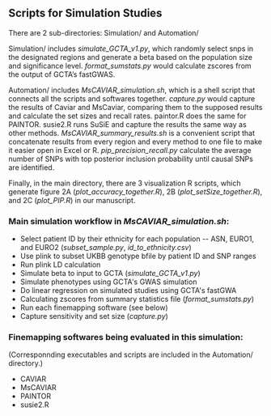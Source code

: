 ## Scripts for Simulation Studies
There are 2 sub-directories: Simulation/ and Automation/

Simulation/ includes _simulate_GCTA_v1.py_, which randomly select snps in the designated regions and generate a beta based on the population size and significance level. _format_sumstats.py_ would calculate zscores from the output of GCTA’s fastGWAS.

Automation/ includes _MsCAVIAR_simulation.sh_, which is a shell script that connects all the scripts and softwares together. _capture.py_ would capture the results of Caviar and MsCaviar, comparing them to the supposed results and calculate the set sizes and recall rates. paintor.R does the same for PAINTOR. susie2.R runs SuSiE and capture the results the same way as other methods. _MsCAVIAR_summary_results.sh_ is a convenient script that concatenate results from every region and every method to one file to make it easier open in Excel or R. _pip_precision_recall.py_ calculate the average number of SNPs with top posterior inclusion probability until causal SNPs are identified.

Finally, in the main directory, there are 3 visualization R scripts, which generate figure 2A (_plot_accuracy_together.R_), 2B (_plot_setSize_together.R_), and 2C (_plot_PIP.R_) in our manuscript.

### Main simulation workflow in _MsCAVIAR_simulation.sh_:
* Select patient ID by their ethnicity for each population -- ASN, EURO1, and EURO2 (_subset_sample.py_, _id_to_ethnicity.csv_)
* Use plink to subset UKBB genotype bfile by patient ID and SNP ranges
* Run plink LD calculation
* Simulate beta to input to GCTA (_simulate_GCTA_v1.py_)
* Simulate phenotypes using GCTA's GWAS simulation
* Do linear regression on simulated studies using GCTA's fastGWA
* Calculating zscores from summary statistics file (_format_sumstats.py_)
* Run each finemapping software (see below)
* Capture sensitivity and set size (_capture.py_)

### Finemapping softwares being evaluated in this simulation:
(Corresponnding executables and scripts are included in the Automation/ directory.)
* CAVIAR
* MsCAVIAR
* PAINTOR
* susie2.R
